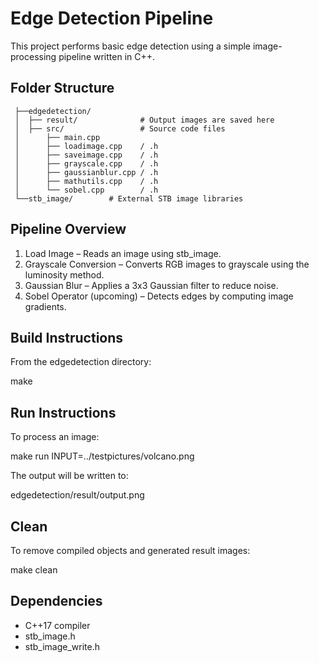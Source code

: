 # Edge Detection Pipeline

This project performs basic edge detection using a simple image-processing pipeline written in C++.

## Folder Structure
```
 ├──edgedetection/
 │  ├── result/              # Output images are saved here
 │  ├── src/                 # Source code files
 │      ├── main.cpp
 │      ├── loadimage.cpp    / .h
 │      ├── saveimage.cpp    / .h
 │      ├── grayscale.cpp    / .h
 │      ├── gaussianblur.cpp / .h
 │      ├── mathutils.cpp    / .h
 │      └── sobel.cpp        / .h
 └──stb_image/        # External STB image libraries
```
## Pipeline Overview

1. Load Image – Reads an image using stb_image.
2. Grayscale Conversion – Converts RGB images to grayscale using the luminosity method.
3. Gaussian Blur – Applies a 3x3 Gaussian filter to reduce noise.
4. Sobel Operator (upcoming) – Detects edges by computing image gradients.

## Build Instructions

From the edgedetection directory:

make

## Run Instructions

To process an image:

make run INPUT=../testpictures/volcano.png

The output will be written to:

edgedetection/result/output.png

## Clean

To remove compiled objects and generated result images:

make clean

## Dependencies

- C++17 compiler
- stb_image.h
- stb_image_write.h
